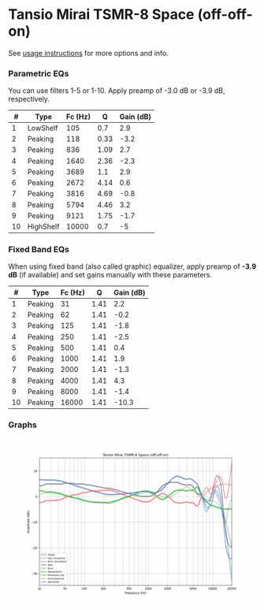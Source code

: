 # Tansio Mirai TSMR-8 Space (off-off-on)
See [usage instructions](https://github.com/jaakkopasanen/AutoEq#usage) for more options and info.

### Parametric EQs
You can use filters 1-5 or 1-10. Apply preamp of -3.0 dB or -3.9 dB, respectively.

|   # | Type      |   Fc (Hz) |    Q |   Gain (dB) |
|-----|-----------|-----------|------|-------------|
|   1 | LowShelf  |       105 | 0.7  |         2.9 |
|   2 | Peaking   |       118 | 0.33 |        -3.2 |
|   3 | Peaking   |       836 | 1.09 |         2.7 |
|   4 | Peaking   |      1640 | 2.36 |        -2.3 |
|   5 | Peaking   |      3689 | 1.1  |         2.9 |
|   6 | Peaking   |      2672 | 4.14 |         0.6 |
|   7 | Peaking   |      3816 | 4.69 |        -0.8 |
|   8 | Peaking   |      5794 | 4.46 |         3.2 |
|   9 | Peaking   |      9121 | 1.75 |        -1.7 |
|  10 | HighShelf |     10000 | 0.7  |        -5   |

### Fixed Band EQs
When using fixed band (also called graphic) equalizer, apply preamp of **-3.9 dB** (if available) and set gains manually with these parameters.

|   # | Type    |   Fc (Hz) |    Q |   Gain (dB) |
|-----|---------|-----------|------|-------------|
|   1 | Peaking |        31 | 1.41 |         2.2 |
|   2 | Peaking |        62 | 1.41 |        -0.2 |
|   3 | Peaking |       125 | 1.41 |        -1.8 |
|   4 | Peaking |       250 | 1.41 |        -2.5 |
|   5 | Peaking |       500 | 1.41 |         0.4 |
|   6 | Peaking |      1000 | 1.41 |         1.9 |
|   7 | Peaking |      2000 | 1.41 |        -1.3 |
|   8 | Peaking |      4000 | 1.41 |         4.3 |
|   9 | Peaking |      8000 | 1.41 |        -1.4 |
|  10 | Peaking |     16000 | 1.41 |       -10.3 |

### Graphs
![](./Tansio%20Mirai%20TSMR-8%20Space%20(off-off-on).png)
